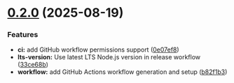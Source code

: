 # [0.2.0](https://github.com/ClashStrategic/release-config/compare/v0.1.0...v0.2.0) (2025-08-19)


### Features

* **ci:** add GitHub workflow permissions support ([0e07ef8](https://github.com/ClashStrategic/release-config/commit/0e07ef89c7652f41caab395648ddc0ce07684fdc))
* **lts-version:** Use latest LTS Node.js version in release workflow ([33ce68b](https://github.com/ClashStrategic/release-config/commit/33ce68b9dc9769c78ce114a80116230c6f916044))
* **workflow:** add GitHub Actions workflow generation and setup ([b82f1b3](https://github.com/ClashStrategic/release-config/commit/b82f1b3ebf7dea58a01c7700c1a48951d8887508))
